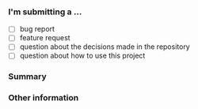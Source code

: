 ### I'm submitting a ...

-   [ ] bug report
-   [ ] feature request
-   [ ] question about the decisions made in the repository
-   [ ] question about how to use this project

<!-- 

If this is a bug report, can you reproduce the issue using https://github.com/opteo/google-ads-node? 

If you can, this github issue is best placed on https://github.com/opteo/google-ads-node/issues, since this library is just a wrapper around google-ads-node.

-->


### Summary

<!-- Detailed description here -->

### Other information

<!-- Other information here, such as logs, stacktraces, system version etc. -->


